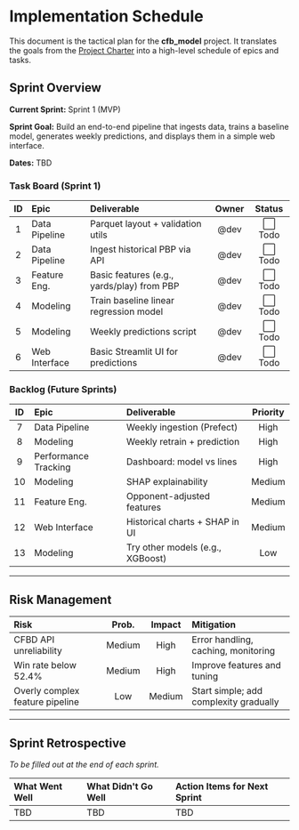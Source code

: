 # Implementation Schedule

This document is the tactical plan for the **cfb_model** project. It translates the goals from the
[Project Charter](./reference/project_charter.md) into a high-level schedule of epics and tasks.

## Sprint Overview

**Current Sprint:** Sprint 1 (MVP)

**Sprint Goal:** Build an end-to-end pipeline that ingests data, trains a baseline model,
generates weekly predictions, and displays them in a simple web interface.

**Dates:** TBD

### Task Board (Sprint 1)

| ID | Epic               | Deliverable                               | Owner | Status |
|:--:|:-------------------|:-------------------------------------------|:-----:|:------:|
| 1  | Data Pipeline      | Parquet layout + validation utils          | @dev  | ⬜ Todo |
| 2  | Data Pipeline      | Ingest historical PBP via API              | @dev  | ⬜ Todo |
| 3  | Feature Eng.       | Basic features (e.g., yards/play) from PBP | @dev  | ⬜ Todo |
| 4  | Modeling           | Train baseline linear regression model     | @dev  | ⬜ Todo |
| 5  | Modeling           | Weekly predictions script                  | @dev  | ⬜ Todo |
| 6  | Web Interface      | Basic Streamlit UI for predictions         | @dev  | ⬜ Todo |

### Backlog (Future Sprints)

| ID | Epic                 | Deliverable                                  | Priority |
|:--:|:---------------------|:----------------------------------------------|:--------:|
| 7  | Data Pipeline        | Weekly ingestion (Prefect)                    | High     |
| 8  | Modeling             | Weekly retrain + prediction                   | High     |
| 9  | Performance Tracking | Dashboard: model vs lines                     | High     |
| 10 | Modeling             | SHAP explainability                           | Medium   |
| 11 | Feature Eng.         | Opponent-adjusted features                     | Medium   |
| 12 | Web Interface        | Historical charts + SHAP in UI                | Medium   |
| 13 | Modeling             | Try other models (e.g., XGBoost)              | Low      |

---

## Risk Management

| Risk                             | Prob. | Impact | Mitigation                              |
|:---------------------------------|:-----:|:------:|:----------------------------------------|
| CFBD API unreliability           | Medium| High   | Error handling, caching, monitoring      |
| Win rate below 52.4%             | Medium| High   | Improve features and tuning              |
| Overly complex feature pipeline  | Low   | Medium | Start simple; add complexity gradually   |

---

## Sprint Retrospective

*To be filled out at the end of each sprint.*

| What Went Well | What Didn't Go Well | Action Items for Next Sprint |
|:---------------|:--------------------|:-----------------------------|
| TBD            | TBD                 | TBD                          |
